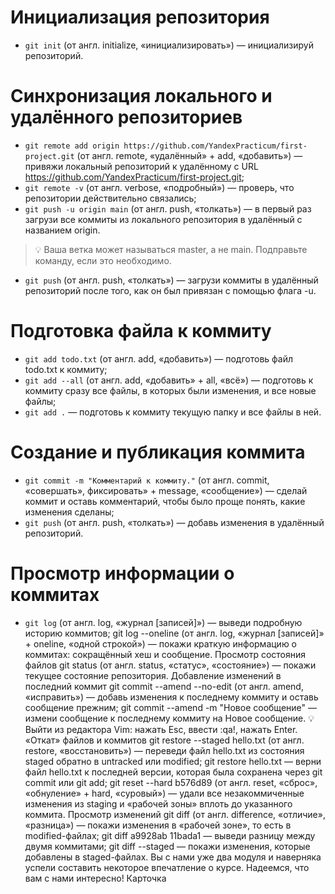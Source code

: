 # Инициализация репозитория
  - `git init` (от англ. initialize, «инициализировать») — инициализируй репозиторий.

# Синхронизация локального и удалённого репозиториев
  - `git remote add origin https://github.com/YandexPracticum/first-project.git` (от англ. remote, «удалённый» + add, «добавить») — привяжи локальный репозиторий к удалённому с URL https://github.com/YandexPracticum/first-project.git;
  - `git remote -v` (от англ. verbose, «подробный») — проверь, что репозитории действительно связались;
  - `git push -u origin main` (от англ. push, «толкать») — в первый раз загрузи все коммиты из локального репозитория в удалённый с названием origin.

> 💡 Ваша ветка может называться master, а не main. Подправьте команду, если это необходимо.

- `git push` (от англ. push, «толкать») — загрузи коммиты в удалённый репозиторий после того, как он был привязан с помощью флага -u.  

# Подготовка файла к коммиту
- `git add todo.txt` (от англ. add, «добавить») — подготовь файл todo.txt к коммиту;  
- `git add --all` (от англ. add, «добавить» + all, «всё») — подготовь к коммиту сразу все файлы, в которых были изменения, и все новые файлы;  
- `git add .` — подготовь к коммиту текущую папку и все файлы в ней.
 
# Создание и публикация коммита
- `git commit -m "Комментарий к коммиту."` (от англ. commit, «совершать», фиксировать» + message, «сообщение») — сделай коммит и оставь комментарий, чтобы было проще понять, какие изменения сделаны;
- `git push` (от англ. push, «толкать») — добавь изменения в удалённый репозиторий.

# Просмотр информации о коммитах
- `git log` (от англ. log, «журнал [записей]») — выведи подробную историю коммитов;
git log --oneline (от англ. log, «журнал [записей]» + oneline, «одной строкой») — покажи краткую информацию о коммитах: сокращённый хеш и сообщение.
Просмотр состояния файлов
git status (от англ. status, «статус», «состояние») — покажи текущее состояние репозитория.
Добавление изменений в последний коммит
git commit --amend --no-edit (от англ. amend, «исправить») — добавь изменения к последнему коммиту и оставь сообщение прежним;
git commit --amend -m "Новое сообщение" — измени сообщение к последнему коммиту на Новое сообщение.
💡 Выйти из редактора Vim: нажать Esc, ввести :qa!, нажать Enter.
«Откат» файлов и коммитов
git restore --staged hello.txt (от англ. restore, «восстановить») — переведи файл hello.txt из состояния staged обратно в untracked или modified;
git restore hello.txt — верни файл hello.txt к последней версии, которая была сохранена через git commit или git add;
git reset --hard b576d89 (от англ. reset, «сброс», «обнуление» + hard, «суровый») — удали все незакоммиченные изменения из staging и «рабочей зоны» вплоть до указанного коммита.
Просмотр изменений
git diff (от англ. difference, «отличие», «разница») — покажи изменения в «рабочей зоне», то есть в modified-файлах;
git diff a9928ab 11bada1 — выведи разницу между двумя коммитами;
git diff --staged — покажи изменения, которые добавлены в staged-файлах.
Вы с нами уже два модуля и наверняка успели составить некоторое впечатление о курсе. Надеемся, что вам с нами интересно!
Карточка

